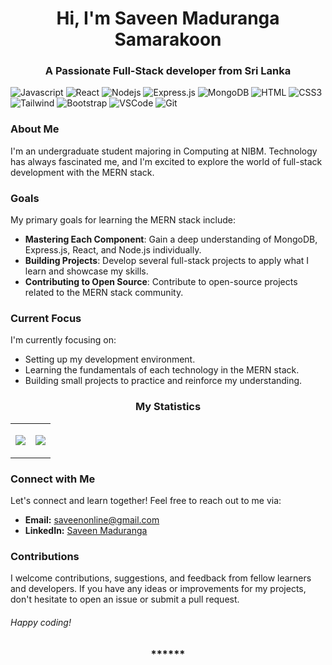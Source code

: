 <!--
  <p align="center" ><img  src = "20240308_221258_0000.png?raw=true" width = 1000px></p>
-->


<h1 align="center">Hi, I'm Saveen Maduranga Samarakoon</h1>



<h3 align="center">A Passionate Full-Stack developer from Sri Lanka</h3>



![Javascript](https://img.shields.io/badge/Javascript-F0DB4F?style=for-the-badge&labelColor=black&logo=javascript&logoColor=F0DB4F)
![React](https://img.shields.io/badge/-React-61DBFB?style=for-the-badge&labelColor=black&logo=react&logoColor=61DBFB)
![Nodejs](https://img.shields.io/badge/Nodejs-3C873A?style=for-the-badge&labelColor=black&logo=node.js&logoColor=3C873A)
![Express.js](https://img.shields.io/badge/Express.js-000000?style=for-the-badge&logo=express&logoColor=white)
![MongoDB](https://img.shields.io/badge/MongoDB-4EA94B?style=for-the-badge&logo=mongodb&logoColor=white)
![HTML](https://img.shields.io/badge/HTML5-E34F26?style=for-the-badge&logo=html5&logoColor=white)
![CSS3](https://img.shields.io/badge/CSS3-1572B6?style=for-the-badge&logo=css3&logoColor=white)
![Tailwind](https://img.shields.io/badge/Tailwind_CSS-092749?style=for-the-badge&logo=tailwindcss&logoColor=06B6D4&labelColor=000000)
![Bootstrap](https://img.shields.io/badge/Bootstrap-563D7C?style=for-the-badge&logo=bootstrap&logoColor=white)
![VSCode](https://img.shields.io/badge/Visual_Studio-0078d7?style=for-the-badge&logo=visual%20studio&logoColor=white)
![Git](https://img.shields.io/badge/Git-F05032?style=for-the-badge&logo=git&logoColor=white)




<h3>About Me</h3>
<p>I'm an undergraduate student majoring in Computing at NIBM. Technology has always fascinated me, and I'm excited to explore the world of full-stack development with the MERN stack.</p>



<h3>Goals</h3>
<p>My primary goals for learning the MERN stack include:</p>

- **Mastering Each Component**: Gain a deep understanding of MongoDB, Express.js, React, and Node.js individually.
- **Building Projects**: Develop several full-stack projects to apply what I learn and showcase my skills.
- **Contributing to Open Source**: Contribute to open-source projects related to the MERN stack community.



<h3>Current Focus</h3>

I'm currently focusing on:

- Setting up my development environment.
- Learning the fundamentals of each technology in the MERN stack.
- Building small projects to practice and reinforce my understanding.

<!--



<h3 align="center">My Statistics:</h3>


<p align="center">
<table align="center">
<tr border="none">
<td width="50%" align="center">
  
  <img  align="center"  src="https://github-readme-stats.vercel.app/api?username=saveen-maduranga&theme=light&show_icons=true&count_private=true" />
  <br></br>
  <img  title="🔥 Get streak stats for your profile at git.io/streak-stats" alt="Mark streak" src="https://github-readme-streak-stats.herokuapp.com/?user=saveen-maduranga&theme=light&hide_border=false" /> 
</td>
<td width="50%" align="center">

  <img  align="center"  src="https://github-readme-stats.vercel.app/api/top-langs?username=saveen-maduranga&theme=light&hide_border=false&no-bg=true&no-frame=true&langs_count=10"/>
  
  </td>
</tr>
</table>

<img  align="center"  src="https://github-readme-stats.vercel.app/api/top-langs?username=saveen-maduranga&theme=light&hide_border=false&no-bg=true&no-frame=true&langs_count=10"/>
-->




<h3 align="center">My Statistics</h3>

<p align="center">
<table align="center">
<tr border="none">
<td width="50%" align="center">
      
![](http://github-profile-summary-cards.vercel.app/api/cards/repos-per-language?username=saveen-maduranga&theme=default)
      
</td>
<td width="50%" align="center">
    
![](http://github-profile-summary-cards.vercel.app/api/cards/most-commit-language?username=saveen-maduranga&theme=default)
      
</td>
</tr>
</table>





<h3>Connect with Me</h3>

Let's connect and learn together! Feel free to reach out to me via:

- **Email:** [saveenonline@gmail.com](mailto:saveenonline@gmail.com)
- **LinkedIn:** [Saveen Maduranga](https://www.linkedin.com/in/saveen-maduranga-939250181/)





<h3>Contributions</h3>

I welcome contributions, suggestions, and feedback from fellow learners and developers. If you have any ideas or improvements for my projects, don't hesitate to open an issue or submit a pull request.



<h6>Happy coding!</h6>



<h3 align="center"> ****** </h3>
